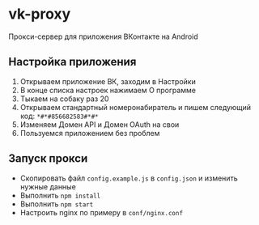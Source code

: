 # vk-proxy
Прокси-сервер для приложения ВКонтакте на Android

## Настройка приложения
1. Открываем приложение ВК, заходим в Настройки
2. В конце списка настроек нажимаем О программе
3. Тыкаем на собаку раз 20
4. Открываем стандартный номеронабиратель и пишем следующий код: `*#*#856682583#*#*`
5. Изменяем Домен API и Домен OAuth на свои
6. Пользуемся приложением без проблем

## Запуск прокси
- Скопировать файл `config.example.js` в `config.json` и изменить нужные данные
- Выполнить `npm install`
- Выполнить `npm start`
- Настроить nginx по примеру в `conf/nginx.conf`
